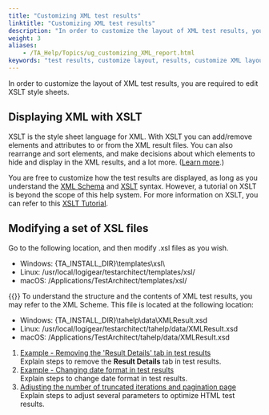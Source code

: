 ```yaml
--- 
title: "Customizing XML test results"
linktitle: "Customizing XML test results"
description: "In order to customize the layout of XML test results, you are required to edit XSLT style sheets."
weight: 3
aliases: 
    - /TA_Help/Topics/ug_customizing_XML_report.html
keywords: "test results, customize layout, results, customize XML layout, XML result layout, customization"
---
```


In order to customize the layout of XML test results, you are required to edit XSLT style sheets.

## Displaying XML with XSLT

XSLT is the style sheet language for XML. With XSLT you can add/remove elements and attributes to or from the XML result files. You can also rearrange and sort elements, and make decisions about which elements to hide and display in the XML results, and a lot more. \([Learn more](http://www.w3schools.com/xml/xml_xslt.asp).\)

You are free to customize how the test results are displayed, as long as you understand the [XML Schema](https://www.w3.org/XML/Schema) and [XSLT](https://www.w3.org/TR/xslt) syntax. However, a tutorial on XSLT is beyond the scope of this help system. For more information on XSLT, you can refer to this [XSLT Tutorial](http://www.w3schools.com/xml/xsl_intro.asp).

## Modifying a set of XSL files

Go to the following location, and then modify .xsl files as you wish.

-   Windows: \{TA\_INSTALL\_DIR\}\\templates\\xsl\\
-   Linux: /usr/local/logigear/testarchitect/templates/xsl/
-   macOS: /Applications/TestArchitect/templates/xsl/

{{<note>}} To understand the structure and the contents of XML test results, you may refer to the XML Scheme. This file is located at the following location:

-   Windows: \{TA\_INSTALL\_DIR\}\\tahelp\\data\\XMLResult.xsd
-   Linux: /usr/local/logigear/testarchitect/tahelp/data/XMLResult.xsd
-   macOS: /Applications/TestArchitect/tahelp/data/XMLResult.xsd

1.  [Example - Removing the 'Result Details' tab in test results](/user-guide/working-with-test-results/customizing-xml-test-results/example-removing-the-result-details-tab-in-test-results)  
Explain steps to remove the **Result Details** tab in test results.
2.  [Example - Changing date format in test results](/user-guide/working-with-test-results/customizing-xml-test-results/example-changing-date-format-in-test-results)  
Explain steps to change date format in test results.
3.  [Adjusting the number of truncated iterations and pagination page](/user-guide/working-with-test-results/customizing-xml-test-results/adjusting-the-number-of-truncated-iterations-and-pagination-page)  
Explain steps to adjust several parameters to optimize HTML test results.



